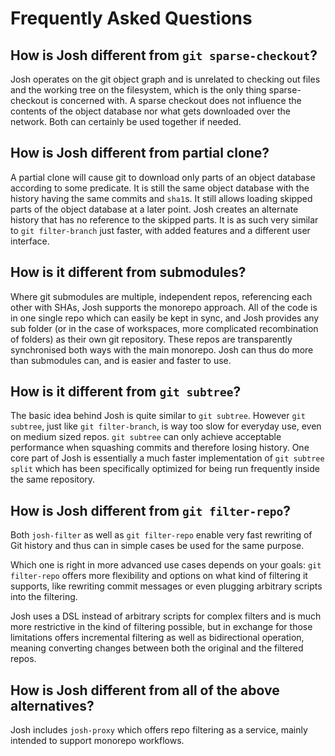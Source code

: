 # Frequently Asked Questions

## How is Josh different from `git sparse-checkout`?

Josh operates on the git object graph and is unrelated to checking out files and the working tree on the filesystem, which is the only thing sparse-checkout is concerned with. A sparse checkout does not influence the contents of the object database nor what gets downloaded over the network.
Both can certainly be used together if needed.

## How is Josh different from partial clone?

A partial clone will cause git to download only parts of an object database according to some predicate. It is still the same object database with the history having the same commits and `sha1`s. It still allows loading skipped parts of the object database at a later point.
Josh creates an alternate history that has no reference to the skipped parts. It is as such very similar to `git filter-branch` just faster, with added features and a different user interface.

## How is it different from submodules?

Where git submodules are multiple, independent repos, referencing each other with SHAs, Josh supports the monorepo approach.
All of the code is in one single repo which can easily be kept in sync, and Josh provides any sub folder (or in the case of workspaces, more complicated recombination of folders) as their own git repository.
These repos are transparently synchronised both ways with the main monorepo.
Josh can thus do more than submodules can, and is easier and faster to use.

## How is it different from `git subtree`?

The basic idea behind Josh is quite similar to `git subtree`. However `git subtree`, just like `git filter-branch`, is way too slow for everyday use, even on medium sized repos.
`git subtree` can only achieve acceptable performance when squashing commits and therefore losing history. One core part of Josh is essentially a much faster implementation
of `git subtree split` which has been specifically optimized for being run frequently inside the same repository.


## How is Josh different from `git filter-repo`?

Both  `josh-filter` as well as `git filter-repo` enable very fast rewriting of Git history and thus can in simple cases be used
for the same purpose.

Which one is right in more advanced use cases depends on your goals: `git filter-repo` offers more flexibility and options
on what kind of filtering it supports, like rewriting commit messages or even plugging arbitrary scripts into the filtering.

Josh uses a DSL instead of arbitrary scripts for complex filters and is much more restrictive in the kind of filtering
possible, but in exchange for those limitations offers incremental filtering as well as bidirectional operation, meaning converting changes between both the original and the filtered repos.

## How is Josh different from all of the above alternatives?

Josh includes `josh-proxy` which offers repo filtering as a service, mainly intended to support monorepo workflows.